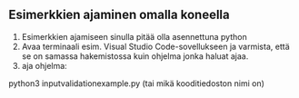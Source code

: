 ## Esimerkkien ajaminen omalla koneella

1. Esimerkkien ajamiseen sinulla pitää olla asennettuna python
2. Avaa terminaali esim. Visual Studio Code-sovellukseen ja varmista, että se on samassa hakemistossa kuin ohjelma jonka haluat ajaa.
3. aja ohjelma:

python3 inputvalidationexample.py (tai mikä kooditiedoston nimi on)


